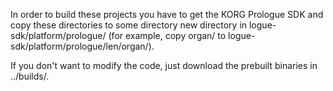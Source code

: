 In order to build these projects you have to get the KORG Prologue SDK and copy these directories to some directory new directory in logue-sdk/platform/prologue/ (for example, copy organ/ to logue-sdk/platform/prologue/len/organ/).

If you don't want to modify the code, just download the prebuilt binaries in ../builds/.
